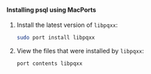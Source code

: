<procedure>

#### Installing psql using MacPorts

1.  Install the latest version of `libpqxx`:

    ```bash
    sudo port install libpqxx 
    ```

1.  <Optional />View the files that were installed by `libpqxx`:

    ```bash
    port contents libpqxx
    ```

</procedure>
